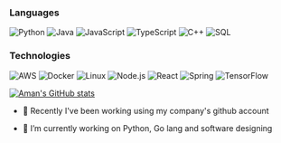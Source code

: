 <!-- ### Hi there 👋 -->

<!--
**Amangoel998/AmanGoel998** is a ✨ _special_ ✨ repository because its `README.md` (this file) appears on your GitHub profile.

Here are some ideas to get you started:

-->
### Languages

![Python](https://img.shields.io/badge/-Python-000?&logo=Python)
![Java](https://img.shields.io/badge/-Java-000?&logo=Java&logoColor=007396)
![JavaScript](https://img.shields.io/badge/-JavaScript-000?&logo=JavaScript)
![TypeScript](https://img.shields.io/badge/-TypeScript-000?&logo=TypeScript)
![C++](https://img.shields.io/badge/-C++-000?&logo=c%2b%2b&logoColor=00599C)
![SQL](https://img.shields.io/badge/-SQL-000?&logo=MySQL)

<!-- ![C](https://img.shields.io/badge/-C-000?&logo=C) -->
<!-- ![Swift](https://img.shields.io/badge/-Swift-000?&logo=Swift) -->

### Technologies

![AWS](https://img.shields.io/badge/-AWS-000?&logo=Amazon-AWS&logoColor=F90)
![Docker](https://img.shields.io/badge/-Docker-000?&logo=Docker)
![Linux](https://img.shields.io/badge/-Linux-000?&logo=Linux)
![Node.js](https://img.shields.io/badge/-Node.js-000?&logo=node.js)
![React](https://img.shields.io/badge/-React-000?&logo=React)
![Spring](https://img.shields.io/badge/-Spring-000?&logo=Spring)
![TensorFlow](https://img.shields.io/badge/-TensorFlow-000?&logo=TensorFlow)

<!-- ![Kubernetes](https://img.shields.io/badge/-Kubernetes-000?&logo=Kubernetes) -->
<!-- ![Redis](https://img.shields.io/badge/-Redis-000?&logo=Redis) -->
<!-- ![PyTorch](https://img.shields.io/badge/-PyTorch-000?&logo=PyTorch) -->


[![Aman's GitHub stats](https://github-readme-stats.vercel.app/api?username=Amangoel998)](https://github.com/anuraghazra/github-readme-stats)

<!-- - 🔭 I’m currently working on ... -->
- 🔭 Recently I've been working using my company's github account

- 🌱 I’m currently working on Python, Go lang and software designing
<!-- - 👯 I’m looking to collaborate on ... -->
<!-- - 🤔 I’m looking for help with ... -->
<!-- - 💬 Ask me about ... -->
<!-- - 📫 How to reach me: ... -->
<!-- - 😄 Pronouns: ... -->
<!-- - ⚡ Fun fact: ... -->
